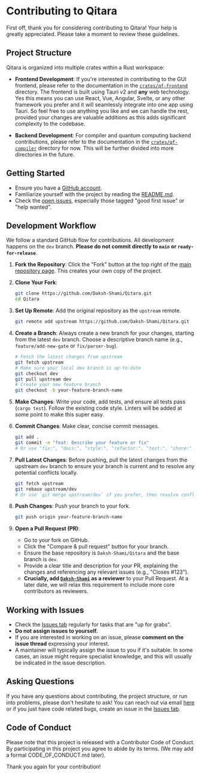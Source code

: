 # Contributing to Qitara

First off, thank you for considering contributing to Qitara! Your help is greatly appreciated. Please take a moment to review these guidelines.

## Project Structure

Qitara is organized into multiple crates within a Rust workspace:

- **Frontend Development**: If you're interested in contributing to the GUI frontend, please refer to the documentation in the [`crates/qf-frontend`](crates/qf-frontend/README.md) directory. The frontend is built using Tauri v2 and **any** web technology. Yes this means you can use React, Vue, Angular, Svelte, or any other framework you prefer and it will seamlessly integrate into one app using Tauri. So feel free to use anything you like and we can handle the rest, provided your changes are valuable additions as this adds significant complexity to the codebase.

- **Backend Development**: For compiler and quantum computing backend contributions, please refer to the documentation in the [`crates/qf-compiler`](crates/qf-compiler) directory for now. This will be further divided into more directories in the future.

## Getting Started

- Ensure you have a [GitHub account](https://github.com/signup/free).
- Familiarize yourself with the project by reading the [README.md](README.md).
- Check the [open issues](../../issues), especially those tagged "good first issue" or "help wanted".

## Development Workflow

We follow a standard GitHub flow for contributions. All development happens on the `dev` branch. **Please do not commit directly to `main` or `ready-for-release`**.

1.  **Fork the Repository**: Click the "Fork" button at the top right of the [main repository page](https://github.com/Daksh-Shami/Qitara). This creates your own copy of the project.

2.  **Clone Your Fork**:
    ```bash
    git clone https://github.com/Daksh-Shami/Qitara.git
    cd Qitara
    ```

3.  **Set Up Remote**: Add the original repository as the `upstream` remote.
    ```bash
    git remote add upstream https://github.com/Daksh-Shami/Qitara.git
    ```

4.  **Create a Branch**: Always create a new branch for your changes, starting from the latest `dev` branch. Choose a descriptive branch name (e.g., `feature/add-new-gate` or `fix/parser-bug`).
    ```bash
    # Fetch the latest changes from upstream
    git fetch upstream
    # Make sure your local dev branch is up-to-date
    git checkout dev
    git pull upstream dev
    # Create your new feature branch
    git checkout -b your-feature-branch-name
    ```

5.  **Make Changes**: Write your code, add tests, and ensure all tests pass (`cargo test`). Follow the existing code style. Linters will be added at some point to make this super easy.

6.  **Commit Changes**: Make clear, concise commit messages.
    ```bash
    git add .
    git commit -m "feat: Describe your feature or fix" 
    # Or use "fix:", "docs:", "style:", "refactor:", "test:", "chore:" prefixes
    ```

7.  **Pull Latest Changes**: Before pushing, pull the latest changes from the upstream `dev` branch to ensure your branch is current and to resolve any potential conflicts locally.
    ```bash
    git fetch upstream
    git rebase upstream/dev
    # Or use `git merge upstream/dev` if you prefer, then resolve conflicts if any
    ```

8.  **Push Changes**: Push your branch to your fork.
    ```bash
    git push origin your-feature-branch-name
    ```

9.  **Open a Pull Request (PR)**:
    *   Go to your fork on GitHub.
    *   Click the "Compare & pull request" button for your branch.
    *   Ensure the base repository is `Daksh-Shami/Qitara` and the base branch is `dev`.
    *   Provide a clear title and description for your PR, explaining the changes and referencing any relevant issues (e.g., "Closes #123").
    *   **Crucially, add [`Daksh-Shami`](https://github.com/Daksh-Shami) as a reviewer** to your Pull Request. At a later date, we will relax this requirement to include more core contributors as reviewers.

## Working with Issues

- Check the [Issues tab](../../issues) regularly for tasks that are "up for grabs".
- **Do not assign issues to yourself.**
- If you are interested in working on an issue, please **comment on the issue thread** expressing your interest.
- A maintainer will typically assign the issue to you if it's suitable. In some cases, an issue might require specialist knowledge, and this will usually be indicated in the issue description.

## Asking Questions

If you have any questions about contributing, the project structure, or run into problems, please don't hesitate to ask! You can reach out via email [here](quantum.dakshami@gmail.com) or if you just have code related bugs, create an issue in the [Issues tab](../../issues).

## Code of Conduct

Please note that this project is released with a Contributor Code of Conduct. By participating in this project you agree to abide by its terms. (We may add a formal CODE_OF_CONDUCT.md later).

Thank you again for your contribution!
